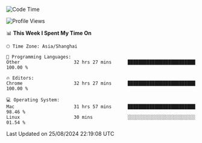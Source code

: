 <!--START_SECTION:waka-->
![Code Time](http://img.shields.io/badge/Code%20Time-2%2C678%20hrs%2034%20mins-blue)

![Profile Views](http://img.shields.io/badge/Profile%20Views-0-blue)

📊 **This Week I Spent My Time On** 

```text
🕑︎ Time Zone: Asia/Shanghai

💬 Programming Languages: 
Other                    32 hrs 27 mins      █████████████████████████   100.00 % 

🔥 Editors: 
Chrome                   32 hrs 27 mins      █████████████████████████   100.00 % 

💻 Operating System: 
Mac                      31 hrs 57 mins      █████████████████████████   98.46 % 
Linux                    30 mins             ░░░░░░░░░░░░░░░░░░░░░░░░░   01.54 % 
```


 Last Updated on 25/08/2024 22:19:08 UTC
<!--END_SECTION:waka-->